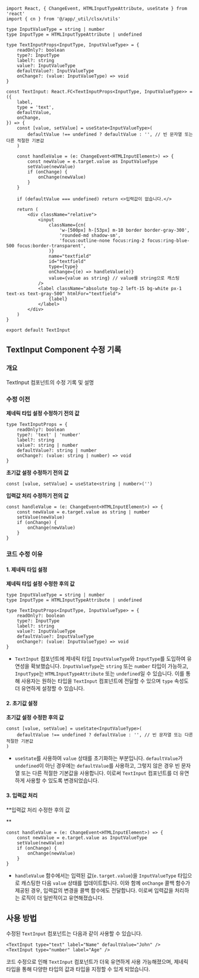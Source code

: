```tsx
import React, { ChangeEvent, HTMLInputTypeAttribute, useState } from 'react'
import { cn } from '@/app/_util/clsx/utils'

type InputValueType = string | number
type InputType = HTMLInputTypeAttribute | undefined

type TextInputProps<InputType, InputValueType> = {
    readOnly?: boolean
    type?: InputType
    label?: string
    value?: InputValueType
    defaultValue?: InputValueType
    onChange?: (value: InputValueType) => void
}

const TextInput: React.FC<TextInputProps<InputType, InputValueType>> = ({
    label,
    type = 'text',
    defaultValue,
    onChange,
}) => {
    const [value, setValue] = useState<InputValueType>(
        defaultValue !== undefined ? defaultValue : '', // 빈 문자열 또는 다른 적절한 기본값
    )

    const handleValue = (e: ChangeEvent<HTMLInputElement>) => {
        const newValue = e.target.value as InputValueType
        setValue(newValue)
        if (onChange) {
            onChange(newValue)
        }
    }

    if (defaultValue === undefined) return <>입력값이 없습니다.</>

    return (
        <div className="relative">
            <input
                className={cn(
                    'w-[500px] h-[53px] m-10 border border-gray-300',
                    'rounded-md shadow-sm',
                    'focus:outline-none focus:ring-2 focus:ring-blue-500 focus:border-transparent',
                )}
                name="textfield"
                id="textfield"
                type={type}
                onChange={(e) => handleValue(e)}
                value={value as string} // value를 string으로 캐스팅
            />
            <label className="absolute top-2 left-15 bg-white px-1 text-xs text-gray-500" htmlFor="textfield">
                {label}
            </label>
        </div>
    )
}

export default TextInput
```

## TextInput Component 수정 기록

### 개요

TextInput 컴포넌트의 수정 기록 및 설명

### 수정 이전

**제네릭 타입 설정 수정하기 전의 값**

```tsx
type TextInputProps = {
    readOnly?: boolean
    type?: 'text' | 'number'
    label?: string
    value?: string | number
    defaultValue?: string | number
    onChange?: (value: string | number) => void
}
```

**초기값 설정 수정하기 전의 값**

```tsx
const [value, setValue] = useState<string | number>('')
```

**입력값 처리 수정하기 전의 값**

```tsx
const handleValue = (e: ChangeEvent<HTMLInputElement>) => {
    const newValue = e.target.value as string | number
    setValue(newValue)
    if (onChange) {
        onChange(newValue)
    }
}
```

### 코드 수정 이유

#### 1. 제네릭 타입 설정

**제네릭 타입 설정 수정한 후의 값**

```tsx
type InputValueType = string | number
type InputType = HTMLInputTypeAttribute | undefined

type TextInputProps<InputType, InputValueType> = {
    readOnly?: boolean
    type?: InputType
    label?: string
    value?: InputValueType
    defaultValue?: InputValueType
    onChange?: (value: InputValueType) => void
}
```

-   `TextInput` 컴포넌트에 제네릭 타입 `InputValueType`와 `InputType`를 도입하여 유연성을 확보했습니다. `InputValueType`는 `string` 또는 `number` 타입이 가능하고, `InputType`는 `HTMLInputTypeAttribute` 또는 `undefined`일 수 있습니다. 이를 통해 사용자는 원하는 타입을 `TextInput` 컴포넌트에 전달할 수 있으며 `type` 속성도 더 유연하게 설정할 수 있습니다.

#### 2. 초기값 설정

**초기값 설정 수정한 후의 값**

```tsx
const [value, setValue] = useState<InputValueType>(
    defaultValue !== undefined ? defaultValue : '', // 빈 문자열 또는 다른 적절한 기본값
)
```

-   `useState`를 사용하여 `value` 상태를 초기화하는 부분입니다. `defaultValue`가 `undefined`이 아닌 경우에는 `defaultValue`를 사용하고, 그렇지 않은 경우 빈 문자열 또는 다른 적절한 기본값을 사용합니다. 이로써 `TextInput` 컴포넌트를 더 유연하게 사용할 수 있도록 변경되었습니다.

#### 3. 입력값 처리

\*\*입력값 처리 수정한 후의 값

\*\*

```tsx
const handleValue = (e: ChangeEvent<HTMLInputElement>) => {
    const newValue = e.target.value as InputValueType
    setValue(newValue)
    if (onChange) {
        onChange(newValue)
    }
}
```

-   `handleValue` 함수에서는 입력된 값(`e.target.value`)을 `InputValueType` 타입으로 캐스팅한 다음 `value` 상태를 업데이트합니다. 이와 함께 `onChange` 콜백 함수가 제공된 경우, 입력값의 변경을 콜백 함수에도 전달합니다. 이로써 입력값을 처리하는 로직이 더 일반적이고 유연해졌습니다.

## 사용 방법

수정된 `TextInput` 컴포넌트는 다음과 같이 사용할 수 있습니다.

```tsx
<TextInput type="text" label="Name" defaultValue="John" />
<TextInput type="number" label="Age" />
```

코드 수정으로 인해 `TextInput` 컴포넌트가 더욱 유연하게 사용 가능해졌으며, 제네릭 타입을 통해 다양한 타입의 값과 타입을 지정할 수 있게 되었습니다.
